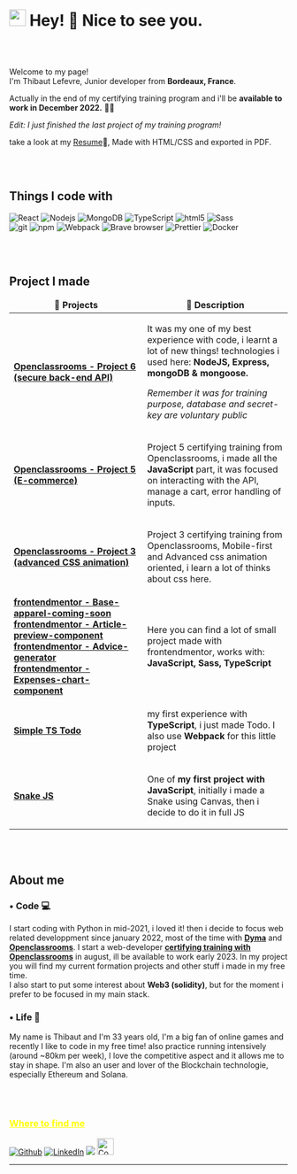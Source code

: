 <h1><img src="https://raw.githubusercontent.com/seanprashad/slackmoji/master/emoji/shiblob/shiblob-photo.png" width="30"/> Hey! 👋 Nice to see you.</h1>
	<br/>
	<br/>
<p>Welcome to my page! </br> I'm Thibaut Lefevre, Junior developer from <b>Bordeaux, France</b>. <img src="https://cdn-icons-png.flaticon.com/512/197/197560.png" width="13"/></p>
<p>Actually in the end of my certifying training program and i'll be <b>available to work in December 2022.</b> 🐱‍💻<p>
<i>Edit: I just finished the last project of my training program!</i>

<p>take a look at my <a href="CV_Thibaut_Lefevre.pdf">Resume</a>📓, Made with HTML/CSS and exported in PDF.</p>

<br/>
<br/>

<h2>Things I code with</h2>

<p>
  <img alt="React" src="https://img.shields.io/badge/-React-45b8d8?style=flat-square&logo=react&logoColor=white" />
  <img alt="Nodejs" src="https://img.shields.io/badge/-Nodejs-43853d?style=flat-square&logo=Node.js&logoColor=white" />
  <img alt="MongoDB" src="https://img.shields.io/badge/-MongoDB-13aa52?style=flat-square&logo=mongodb&logoColor=white" />
  <img alt="TypeScript" src="https://img.shields.io/badge/-TypeScript-007ACC?style=flat-square&logo=typescript&logoColor=white" />
  <img alt="html5" src="https://img.shields.io/badge/-HTML5-E34F26?style=flat-square&logo=html5&logoColor=white" />
  <img alt="Sass" src="https://img.shields.io/badge/-Sass-CC6699?style=flat-square&logo=sass&logoColor=white" />
	<br />
  <img alt="git" src="https://img.shields.io/badge/-Git-F05032?style=flat-square&logo=git&logoColor=white" />
  <img alt="npm" src="https://img.shields.io/badge/-NPM-CB3837?style=flat-square&logo=npm&logoColor=white" />
  <img alt="Webpack" src="https://img.shields.io/badge/-Webpack-8DD6F9?style=flat-square&logo=webpack&logoColor=white" /> 	
  <img alt="Brave browser" src="https://img.shields.io/badge/-Brave_Browser-FB542B?style=flat-square&logo=brave&logoColor=white" />
  <img alt="Prettier" src="https://img.shields.io/badge/-Prettier-F7B93E?style=flat-square&logo=prettier&logoColor=white" />
  <img alt="Docker" src="https://img.shields.io/badge/-Docker-46a2f1?style=flat-square&logo=docker&logoColor=white" />
  
</p>

<br/>
<br/>

<h2>Project I made</h2>
<table>
  <thead align="center">
    <tr border: none;>
      <td><b>🎁 Projects</b></td>
      <td><b>📑 Description</b></td>
    </tr>
  </thead>
  <tbody>
    <tr>
      <td><a href="https://github.com/malboyoo/P6-API"><b>Openclassrooms - Project 6 (secure back-end API)</b></a></td>
      <td><p>It was my one of my best experience with code, i learnt a lot of new things! technologies i used here: <b>NodeJS, Express, mongoDB & mongoose.</b></p>
	  <p><i>Remember it was for training purpose, database and secret-key are voluntary public</i></p></td>
    </tr>
    <tr>
      <td><a href="https://github.com/malboyoo/P5"><b>Openclassrooms - Project 5 (E-commerce)</b></a></td>
      <td><p>Project 5 certifying training from Openclassrooms, i made all the <b>JavaScript</b> part, it was focused on interacting with the API, manage a cart, error handling of inputs. </p></td>
    </tr>
	  <tr>
      <td><a href="https://github.com/malboyoo/P3"><b>Openclassrooms - Project 3 (advanced CSS animation)</b></a></td>
      <td><p>Project 3 certifying training from Openclassrooms, Mobile-first and Advanced css animation oriented, i learn a lot of thinks about css here.</p></td>
    </tr>
    <tr>
      <td>
        <a href="https://github.com/malboyoo/base-apparel-coming-soon"><b>frontendmentor - Base-apparel-coming-soon</b></a>
        <a href="https://github.com/malboyoo/article-preview-component"><b>frontendmentor - Article-preview-component</b></a>
        <a href="https://github.com/malboyoo/advice-generator"><b>frontendmentor - Advice-generator</b></a><br/>
        <a href="https://github.com/malboyoo/expenses-chart-component"><b>frontendmentor - Expenses-chart-component</b></a>
      </td>
      <td><p>Here you can find a lot of small project made with frontendmentor, works with: <b>JavaScript, Sass, TypeScript</b></p></td>
    </tr>
    <tr>
      <td><a href="https://github.com/malboyoo/Simple-TS-todo"><b>Simple TS Todo</b></a></td>
      <td><p>my first experience with <b>TypeScript</b>, i just made Todo. I also use <b>Webpack</b> for this little project</p></td>
    </tr>
    <tr>
      <td><a href="https://github.com/malboyoo/JSnake"><b>Snake JS</b></a></td>
      <td><p>One of <b>my first project with JavaScript</b>, initially i made a Snake using Canvas, then i decide to do it in full JS</p></td>
    </tr>
  </tbody>
</table>

<br/>
<br/>

<h2>About me</h2>

<h3>• Code 💻</h3>
<p>I start coding with Python in mid-2021, i loved it! then i decide to focus web related developpment since january 2022, most of the time with <a href="https://dyma.fr/"><b>Dyma</b></a>  and <a href="https://openclassrooms.com/"><b>Openclassrooms</b></a>.
I start a web-developer <a href="https://openclassrooms.com/fr/paths/717-developpeur-web"><b>certifying training with  Openclassrooms</b></a> in august, ill be available to work early 2023.
In my project you will find my current formation projects and other stuff i made in my free time.<br/>
I also start to put some interest about <b>Web3 (solidity)</b>, but for the moment i prefer to be focused in my main stack.</p>

<h3>• Life 🏃‍</h3>
<p>My name is Thibaut and I'm 33 years old, I'm a big fan of online games and recently I like to code in my free time!
also practice running intensively (around ~80km per week), I love the competitive aspect and it allows me to stay in shape.
I'm also an user and lover of the Blockchain technologie, especially Ethereum and Solana.</p>

<br/>
<br/>

<h3 style="text-decoration: underline; color: yellow;">Where to find me</h3>
<p><a href="https://github.com/malboyoo" target="_blank"><img alt="Github" src="https://img.shields.io/badge/GitHub-%2312100E.svg?&style=for-the-badge&logo=Github&logoColor=white" /></a> <a href="https://www.linkedin.com/in/thibaut-lefevre-b60101117/" target="_blank"><img alt="LinkedIn" src="https://img.shields.io/badge/linkedin-%230077B5.svg?&style=for-the-badge&logo=linkedin&logoColor=white" /></a>
<img src="https://dcbadge.vercel.app/api/shield/146857427390824448" /> <a href="https://www.codingame.com/profile/cb8f7ee433b9ee681c9b06a79c0669262406244" target="_blank"><img alt="Codingame" src="https://upload.wikimedia.org/wikipedia/fr/1/14/CodinGame_Logo.svg" style="height: 30px;" /></a>

</p>

---
